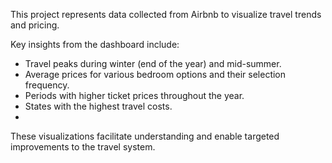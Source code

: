 This project represents data collected from Airbnb to visualize travel trends and pricing.

Key insights from the dashboard include:
- Travel peaks during winter (end of the year) and mid-summer.
- Average prices for various bedroom options and their selection frequency.
- Periods with higher ticket prices throughout the year.
- States with the highest travel costs.
- 
These visualizations facilitate understanding and enable targeted improvements to the travel system.
